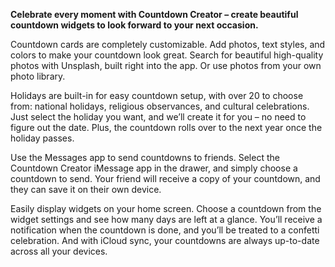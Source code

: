 **Celebrate every moment with Countdown Creator – create beautiful countdown widgets to look forward to your next occasion.**

Countdown cards are completely customizable. Add photos, text styles, and colors to make your countdown look great. Search for beautiful high-quality photos with Unsplash, built right into the app. Or use photos from your own photo library.

Holidays are built-in for easy countdown setup, with over 20 to choose from: national holidays, religious observances, and cultural celebrations. Just select the holiday you want, and we’ll create it for you – no need to figure out the date. Plus, the countdown rolls over to the next year once the holiday passes.

Use the Messages app to send countdowns to friends. Select the Countdown Creator iMessage app in the drawer, and simply choose a countdown to send. Your friend will receive a copy of your countdown, and they can save it on their own device.

Easily display widgets on your home screen. Choose a countdown from the widget settings and see how many days are left at a glance. You’ll receive a notification when the countdown is done, and you’ll be treated to a confetti celebration. And with iCloud sync, your countdowns are always up-to-date across all your devices.